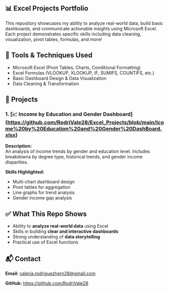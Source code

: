 ## 📊 Excel Projects Portfolio
This repository showcases my ability to analyze real-world data, build basic dashboards, and communicate actionable insights using Microsoft Excel. Each project demonstrates specific skills including data cleaning, visualization, pivot tables, formulas, and more!


## 🔧 Tools & Techniques Used
- Microsoft Excel (Pivot Tables, Charts, Conditional Formatting)
- Excel Formulas (VLOOKUP, XLOOKUP, IF, SUMIFS, COUNTIFS, etc.)
- Basic Dashboard Design & Data Visualization
- Data Cleaning & Transformation

## 📁 Projects

### 1. [**📈 Income by Education and Gender Dashboard**] (https://github.com/RodriVale28/Excel_Projects/blob/main/Icome%20by%20Education%20and%20Gender%20DashBoard.xlsx)
**Description:**  
An analysis of income trends by gender and education level. Includes breakdowns by degree type, historical trends, and gender income disparities.

**Skills Highlighted:**
- Multi-chart dashboard design
- Pivot tables for aggregation
- Line graphs for trend analysis
- Gender income gap analysis


## ✅ What This Repo Shows
- Ability to **analyze real-world data** using Excel
- Skills in building **clear and interactive dashboards**
- Strong understanding of **data storytelling**
- Practical use of Excel functions


## 📬 Contact
 **Email:** valeria.rodriguezhern28@gmail.com
 
 **GitHub:** https://github.com/RodriVale28

